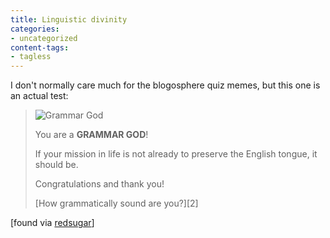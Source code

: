 ```yaml
---
title: Linguistic divinity
categories:
- uncategorized
content-tags:
- tagless
---
```


I don't normally care much for the blogosphere quiz memes, but this one is an actual test:

> ![Grammar God](/media/2004-04-06-linguistic-divinity/1080162080_cturesgod3.jpg)
>
> You are a **GRAMMAR GOD**!
>
> If your mission in life is not already to preserve the English tongue, it should be.
>
> Congratulations and thank you!
>
> <footer>[How grammatically sound are you?][2]</footer>

   [2]: http://quizilla.com/users/BaalObsidian/quizzes/How%20grammatically%20sound%20are%20you%3F/

[found via [redsugar][3]]

   [3]: http://www.redsugar.com/muse/
